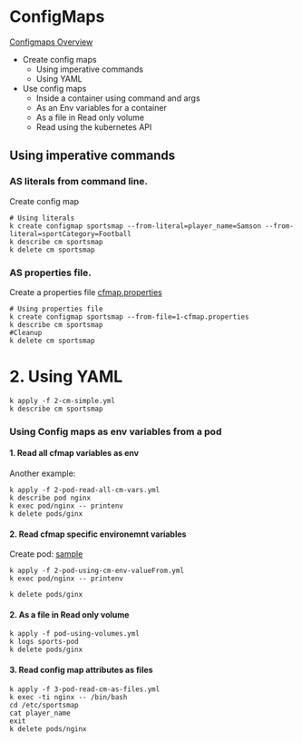 # ConfigMaps

[Configmaps Overview](https://kubernetes.io/docs/concepts/configuration/configmap/)

* Create config maps
    * Using imperative commands
    * Using YAML
* Use config maps
    * Inside a container using command and args
    * As an Env variables for a container
    * As a file in Read only volume
    * Read using the kubernetes API

## Using imperative commands

### AS literals from command line.
Create config map
```shell script
# Using literals
k create configmap sportsmap --from-literal=player_name=Samson --from-literal=sportCategory=Football
k describe cm sportsmap
k delete cm sportsmap
```

### AS properties file.
Create a properties file
[cfmap.properties](1-cfmap.properties)

```shell script
# Using properties file
k create configmap sportsmap --from-file=1-cfmap.properties
k describe cm sportsmap
#Cleanup
k delete cm sportsmap
```

# 2. Using YAML

```shell script
k apply -f 2-cm-simple.yml
k describe cm sportsmap
```

### Using Config maps as env variables from a pod

#### 1. Read all cfmap variables as env
Another example:
```shell script
k apply -f 2-pod-read-all-cm-vars.yml
k describe pod nginx
k exec pod/nginx -- printenv
k delete pods/ginx

```
#### 2. Read cfmap specific environemnt variables
Create pod: [sample](pod-using-env-valueFrom.yml)

```shell script
k apply -f 2-pod-using-cm-env-valueFrom.yml
k exec pod/nginx -- printenv

k delete pods/ginx
```

#### 2. As a file in Read only volume
```shell script
k apply -f pod-using-volumes.yml
k logs sports-pod
k delete pods/ginx

```

#### 3. Read config map attributes as files 
```shell script
k apply -f 3-pod-read-cm-as-files.yml
k exec -ti nginx -- /bin/bash
cd /etc/sportsmap
cat player_name
exit
k delete pods/nginx

```

